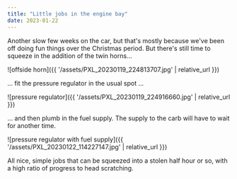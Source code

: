 ```yaml
---
title: "Little jobs in the engine bay"
date: 2023-01-22
---
```

Another slow few weeks on the car, but that's mostly because we've been off doing fun things over the Christmas period. But there's still time to squeeze in the addition of the twin horns...

![offside horn]({{ '/assets/PXL_20230119_224813707.jpg' | relative_url }})

... fit the pressure regulator in the usual spot ...

![pressure regulator]({{ '/assets/PXL_20230119_224916660.jpg' | relative_url }})

... and then plumb in the fuel supply. The supply to the carb will have to wait for another time.

![pressure regulator with fuel supply]({{ '/assets/PXL_20230122_114227147.jpg' | relative_url }})

All nice, simple jobs that can be squeezed into a stolen half hour or so, with a high ratio of progress to head scratching.
